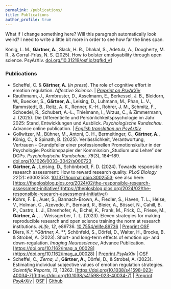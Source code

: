 ```yaml
---
permalink: /publications/
title: Publications
author_profile: true
---
```


What if I change something here? Will this paragraph automatically look weird? I need to write a little bit more in order to see how far the lines span.

König, L. M., **Gärtner, A.**, Slack, H. R., Dhakal, S., Adetula, A., Dougherty, M. R., & Corral-Frías, N. S. (2025). How to bolster employability through open science. PsyArXiv. [doi.org/10.31219/osf.io/zgfkd_v1](doi.org/10.31219/osf.io/zgfkd_v1)

### Publications

- Scheffel, C. & **Gärtner, A.** (*in press*). The role of cognitive effort in emotion regulation. *Affective Science*. | [*Preprint on PsyArXiv*](https://doi.org/10.31234/osf.io/eg9fm)
- Rauthmann, J., Armbruster, D., Asselmann, E., Berkessel, J. B., Bleidorn, W., Buecker, S., **Gärtner, A.**, Leising, D., Luhmann, M., Phan, L. V., Rammstedt, B., Reitz, A. K., Renner, K.-H., Rohrer, J. M., Schmitz, F., Schoedel, R., Schubert, A.-L., Thielmann, I., Wrzus, C., & Zimmermann, J. (2025). Die Differentielle und Persönlichkeitspsychologie im Jahr 2025: Stand, Entwicklungen und Ausblick. *Psychologische Rundschau*. Advance online publication. | [*English translation on PsyArXiv*](https://osf.io/preprints/psyarxiv/2597u_v1)
- Gollwitzer, M., Bühner, M., Antoni, C. H., Bermeitinger, C., **Gärtner, A.**, König, C., & Spinath, B. (2025). Verlässlichkeit, Verantwortung, Vertrauen – Grundpfeiler einer professionellen Promotionskultur in der Psychologie: Positionspapier der Kommission „Studium und Lehre“ der DGPs. *Psychologische Rundschau, 76*(3), 184–189. [doi.org/10.1026/0033-3042/a000723](https://econtent.hogrefe.com/doi/10.1026/0033-3042/a000723)
- **Gärtner, A.**, Leising, D., Schönbrodt, F. D. (2024). Towards responsible research assessment: How to reward research quality. *PLoS Biology 22*(2): e3002553. [10.1371/journal.pbio.3002553](https://doi.org/10.1371/journal.pbio.3002553); see also here: [https://theplosblog.plos.org/2024/02/the-responsible-research-assessment-initiative/](https://theplosblog.plos.org/2024/02/the-responsible-research-assessment-initiative/)
- Kohrs, F. E., Auer, S., Bannach-Brown, A., Fiedler, S., Haven, T. L., Heise, V., Holman, C., Azevedo, F., Bernard, R., Bleier, A., Bössel, N., Cahill, B. P., Castro, L. J., Ehrenhofer, A., Eichel, K., Frank, M., Frick, C., Friese, M., **Gärtner, A.**, ... Weissgerber, T. L. (2023). Eleven strategies for making reproducible research and open science training the norm at research institutions. *eLife, 12*, e89736. [10.7554/elife.89736](https://doi.org/10.7554/elife.89736) | [Preprint OSF](https://doi.org/10.31219/osf.io/kcvra)
- Diers, K.*, **Gärtner, A.* **, Schönfeld, S., Dörfel, D., Walter, H., Brocke, B. & Strobel, A. (2023). Short- and long-term effects of emotion up- and down-regulation. *Imaging Neuroscience*, Advance Publication. [https://doi.org/10.1162/imag_a_00028](https://doi.org/10.1162/imag_a_00028) | [Preprint *PsyArXiv*](https://psyarxiv.com/fms27) | [OSF](https://osf.io/ktjnw/)
- Scheffel, C.*, Zerna, J.*, **Gärtner, A.**, Dörfel, D., & Strobel, A. (2023). Estimating individual subjective values of emotion regulation strategies. *Scientific Reports, 13*, 13262. [https://doi.org/10.1038/s41598-023-40034-7](https://doi.org/10.1038/s41598-023-40034-7) | [Preprint *PsyArXiv*](https://doi.org/10.31234/osf.io/wr8qx) | [OSF](https://osf.io/vnj8x/) | [Github](https://github.com/ChScheffel/CAD)
